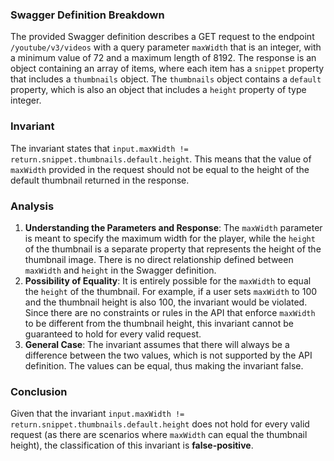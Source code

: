 ### Swagger Definition Breakdown
The provided Swagger definition describes a GET request to the endpoint `/youtube/v3/videos` with a query parameter `maxWidth` that is an integer, with a minimum value of 72 and a maximum length of 8192. The response is an object containing an array of items, where each item has a `snippet` property that includes a `thumbnails` object. The `thumbnails` object contains a `default` property, which is also an object that includes a `height` property of type integer.

### Invariant
The invariant states that `input.maxWidth != return.snippet.thumbnails.default.height`. This means that the value of `maxWidth` provided in the request should not be equal to the height of the default thumbnail returned in the response.

### Analysis
1. **Understanding the Parameters and Response**: The `maxWidth` parameter is meant to specify the maximum width for the player, while the `height` of the thumbnail is a separate property that represents the height of the thumbnail image. There is no direct relationship defined between `maxWidth` and `height` in the Swagger definition.
2. **Possibility of Equality**: It is entirely possible for the `maxWidth` to equal the `height` of the thumbnail. For example, if a user sets `maxWidth` to 100 and the thumbnail height is also 100, the invariant would be violated. Since there are no constraints or rules in the API that enforce `maxWidth` to be different from the thumbnail height, this invariant cannot be guaranteed to hold for every valid request.
3. **General Case**: The invariant assumes that there will always be a difference between the two values, which is not supported by the API definition. The values can be equal, thus making the invariant false.

### Conclusion
Given that the invariant `input.maxWidth != return.snippet.thumbnails.default.height` does not hold for every valid request (as there are scenarios where `maxWidth` can equal the thumbnail height), the classification of this invariant is **false-positive**.
